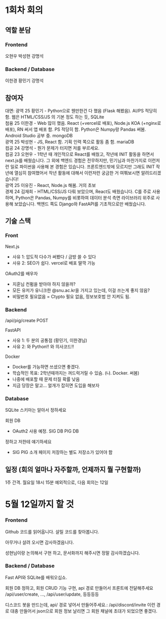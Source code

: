 # 1회차 회의

## 역할 분담

### Frontend
오현우
박성현
강명석

### Backend / Database
이한경
황민기
강명석

## 참여자

대면: 
광역 25 황민기 - Python으로 웬만한건 다 했음 (Flask 해봤음). AI/PS 적당히 함. 웹은 HTML/CSS/JS 의 기본 정도 하는 듯, SQLite  
첨융 25 이한경 - Web 많이 했음. React (+vercel로 배포), Node.js KOA (+nginx로 배포), RN 써서 앱 배포 함. PS 적당히 함. Python은 Numpy랑 Pandas 써봄. Android Studio 공부 중. mongoDB  
광역 25 박성현 - JS, React 함. 기획 인력 쪽으로 활동 좀 함. mariaDB  
컴공 24 강명석 - 뭔가 문제가 터지면 저를 부르세요.  
컴공 23 오현우 - 1학년 때 개인적으로 React를 배웠고, 작년에 INIT 활동을 하면서 next.js를 배웠습니다. 그 외에 백엔드 경험은 전무하지만, 민기님과 마찬가지로 이런저런 일로 파이썬을 사용해 본 경험은 있습니다. 프론트엔드밖에 모르지만 그래도 INIT 작년에 열심히 참여했어서 작년 활동에 대해서 이런저런 궁금한 거 여쭤보시면 알려드리겠습니다!  
광역 25 이유진 - React, Node.js 해봄. 거의 초보  
경제 24 김재희 - HTML/CSS/JS 다뤄 보았으며, React도 배웠습니다. C를 주로 사용하며, Python은 Pandas, Numpy를 비롯하여 데이터 분석 측면 라이브러리 위주로 사용해 보았습니다. 백엔드 쪽도 Django와 FastAPI를 기초적으로만 배웠습니다.  

## 기술 스택
### Front
Next.js 
- 사유 1: 압도적 다수가 써봤다 / 금방 쓸 수 있다
- 사유 2: SEO가 쉽다. vercel로 배포 딸깍 가능

OAuth2를 배우자
- 지훈님 컨펌을 받아야 하지 않을까?
- 모든 유저가 유니크한 @snu.ac.kr을 가지고 있는데, 이걸 쓰는게 좋지 않음?
- 비밀번호 필요없음 = Ctypto 필요 없음, 정보보호법 안 지켜도 됨.

### Backend

/api/pig/create POST

FastAPI
- 사유 1: 두 분의 공통점 (황민기, 이한경님)
- 사유 2: 와 Python!! 와 의사코드!!

Docker
- Docker를 가능하면 쓰셨으면 좋겠다.
- 학습적인 목표: 2학년때까지는 꺼드럭거릴 수 있슴. (나. Docker. 써봄)
- 나중에 배포할 때 문제 터질 확률 낮음
- 지금 당장은 말고... 얼개가 잡히면 도입을 해보자

### Database

SQLite
스키마는 알아서 정하세요

회원 DB
- OAuth2 사용 예정.
SIG DB
PIG DB

정하고 저한테 얘기하세요
- SIG PIG 소개 페이지 저장하는 별도 저장소가 있어야 함


## 일정 (회의 얼마나 자주할까, 언제까지 뭘 구현할까)

1주 간격. 월요일 18시 15분
예외적으로, 다음 회의는 12일

# 5월 12일까지 할 것

### Frontend

Github 코드를 읽어옵니다. 살릴 코드를 찾아봅니다.

아무거나 살려 오시면 감사하겠음니다.

성현님이랑 논의해서 구현 하고, 문서화까지 해주시면 정말 감사하겠습니다.

### Backend / Database

Fast API와 SQLite를 배워오십쇼.

회원 DB 정하고, 회원 CRUD 기능 구현, api 경로 만들어서 프론트에 전달해주세요
/api/user/create, ..., /api/user/update, 등등등등

디스코드 봇을 만드는데, api/ 경로 넣어서 만들어주세요.: /api/discord/invite 이런 경로 대충 만들어서 json으로 회원 정보 날리면 그 회원 채널에 초대가 되었으면 좋겠다.